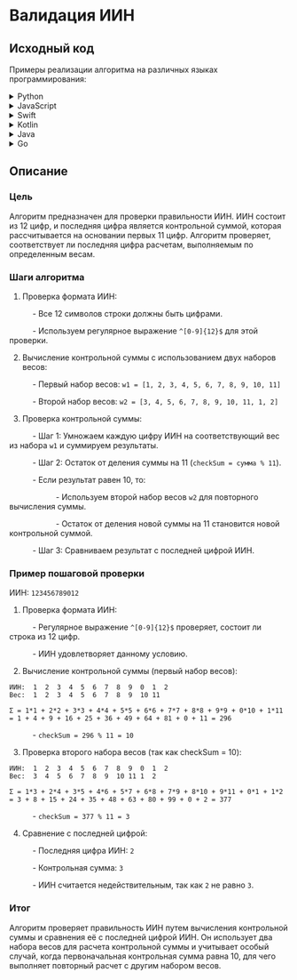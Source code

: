 # Валидация ИИН
## Исходный код
Примеры реализации алгоритма на различных языках программирования:
<details>
  <summary>Python</summary>

```python
import re
from functools import reduce
from operator import add, mul
from typing import List
 
 
def multiply(iin: str, weights: List[int]) -> int:
    result = reduce(
        add,
        map(lambda i: mul(*i), zip(map(int, iin), weights))
    )
    return result
 
 
def validate_iin(iin: str) -> bool:
    if not re.match(r'[0-9]{12}', iin):
        return False
    w1 = [1, 2, 3, 4, 5, 6, 7, 8, 9, 10, 11]
    w2 = [3, 4, 5, 6, 7, 8, 9, 10, 11, 1, 2]
    check_sum = multiply(iin, w1) % 11
    if check_sum == 10:
        check_sum = multiply(iin, w2) % 11
    if check_sum != int(iin[-1]):
        return False
    return True
```

</details>

<details>
  <summary>JavaScript</summary>

```javascript
function multiply(iin, weights) {
    return weights.reduce((sum, weight, index) => {
        return sum + parseInt(iin[index]) * weight;
    }, 0);
}

function validateIin(iin) {
    const iinPattern = /^[0-9]{12}$/;
    if (!iinPattern.test(iin)) {
        return false;
    }

    const w1 = [1, 2, 3, 4, 5, 6, 7, 8, 9, 10, 11];
    const w2 = [3, 4, 5, 6, 7, 8, 9, 10, 11, 1, 2];

    let checkSum = multiply(iin, w1) % 11;
    if (checkSum === 10) {
        checkSum = multiply(iin, w2) % 11;
    }

    return checkSum === parseInt(iin[iin.length - 1]);
}
```

</details>

<details>
  <summary>Swift</summary>

```swift
import Foundation
 
func multiply(iin: String, weights: [Int]) -> Int {
    var sum = 0
    for (index, char) in iin.enumerated() {
        if let digit = Int(String(char)) {
            sum += digit * weights[index]
        }
    }
    return sum
}
 
func validateIIN(iin: String) -> Bool {
    let iinPattern = "^[0-9]{12}$"
    let regex = try! NSRegularExpression(pattern: iinPattern)
    let range = NSRange(location: 0, length: iin.utf16.count)
 
    if regex.firstMatch(in: iin, options: [], range: range) == nil {
        return false
    }
 
    let w1 = [1, 2, 3, 4, 5, 6, 7, 8, 9, 10, 11]
    let w2 = [3, 4, 5, 6, 7, 8, 9, 10, 11, 1, 2]
 
    var checkSum = multiply(iin: iin, weights: w1) % 11
    if checkSum == 10 {
        checkSum = multiply(iin: iin, weights: w2) % 11
    }
 
    if let lastDigit = Int(String(iin.last!)) {
        return checkSum == lastDigit
    } else {
        return false
    }
}
```

</details>

<details>
  <summary>Kotlin</summary>

```kotlin
import java.util.regex.Pattern
 
fun multiply(iin: String, weights: List<Int>): Int {
    return weights.mapIndexed { index, weight ->
        iin[index].toString().toInt() * weight
    }.sum()
}
 
fun validateIIN(iin: String): Boolean {
    val iinPattern = Pattern.compile("^[0-9]{12}\$")
    if (!iinPattern.matcher(iin).matches()) {
        return false
    }
 
    val w1 = listOf(1, 2, 3, 4, 5, 6, 7, 8, 9, 10, 11)
    val w2 = listOf(3, 4, 5, 6, 7, 8, 9, 10, 11, 1, 2)
 
    var checkSum = multiply(iin, w1) % 11
    if (checkSum == 10) {
        checkSum = multiply(iin, w2) % 11
    }
 
    return checkSum == iin.last().toString().toInt()
}
```

</details>

<details>
  <summary>Java</summary>

```java
import java.util.regex.Pattern;

public class IINValidator {

    public static int multiply(String iin, int[] weights) {
        int sum = 0;
        for (int i = 0; i < weights.length; i++) {
            sum += Character.getNumericValue(iin.charAt(i)) * weights[i];
        }
        return sum;
    }

    public static boolean validateIIN(String iin) {
        Pattern iinPattern = Pattern.compile("^[0-9]{12}$");
        if (!iinPattern.matcher(iin).matches()) {
            return false;
        }

        int[] w1 = {1, 2, 3, 4, 5, 6, 7, 8, 9, 10, 11};
        int[] w2 = {3, 4, 5, 6, 7, 8, 9, 10, 11, 1, 2};

        int checkSum = multiply(iin, w1) % 11;
        if (checkSum == 10) {
            checkSum = multiply(iin, w2) % 11;
        }

        return checkSum == Character.getNumericValue(iin.charAt(iin.length() - 1));
    }

    public static void main(String[] args) {
        String iin = "123456789012";
        System.out.println(validateIIN(iin)); // Выводит true или false в зависимости от правильности IIN
    }
}
```

</details>

<details>
  <summary>Go</summary>

```golang
package main

import (
    "fmt"
    "regexp"
    "strconv"
)

func multiply(iin string, weights []int) int {
    sum := 0
    for i, weight := range weights {
        digit, _ := strconv.Atoi(string(iin[i]))
        sum += digit * weight
    }
    return sum
}

func validateIIN(iin string) bool {
    iinPattern := regexp.MustCompile(`^[0-9]{12}$`)
    if !iinPattern.MatchString(iin) {
        return false
    }

    w1 := []int{1, 2, 3, 4, 5, 6, 7, 8, 9, 10, 11}
    w2 := []int{3, 4, 5, 6, 7, 8, 9, 10, 11, 1, 2}

    checkSum := multiply(iin, w1) % 11
    if checkSum == 10 {
        checkSum = multiply(iin, w2) % 11
    }

    lastDigit, _ := strconv.Atoi(string(iin[len(iin)-1]))
    return checkSum == lastDigit
}
```

</details>

## Описание
### Цель
Алгоритм предназначен для проверки правильности ИИН. ИИН состоит из 12 цифр, и последняя цифра является контрольной суммой, которая рассчитывается на основании первых 11 цифр. Алгоритм проверяет, соответствует ли последняя цифра расчетам, выполняемым по определенным весам.

### Шаги алгоритма
1. Проверка формата ИИН:

&emsp;&emsp;&emsp;- Все 12 символов строки должны быть цифрами.

&emsp;&emsp;&emsp;- Используем регулярное выражение `^[0-9]{12}$` для этой проверки.

2. Вычисление контрольной суммы с использованием двух наборов весов:

&emsp;&emsp;&emsp;- Первый набор весов: `w1 = [1, 2, 3, 4, 5, 6, 7, 8, 9, 10, 11]`

&emsp;&emsp;&emsp;- Второй набор весов: `w2 = [3, 4, 5, 6, 7, 8, 9, 10, 11, 1, 2]`

3. Проверка контрольной суммы:

&emsp;&emsp;&emsp;- Шаг 1: Умножаем каждую цифру ИИН на соответствующий вес из набора `w1` и суммируем результаты.

&emsp;&emsp;&emsp;- Шаг 2: Остаток от деления суммы на 11 (`checkSum = сумма % 11`).

&emsp;&emsp;&emsp;- Если результат равен 10, то:

&emsp;&emsp;&emsp;&emsp;&emsp;&emsp;- Используем второй набор весов `w2` для повторного вычисления суммы.

&emsp;&emsp;&emsp;&emsp;&emsp;&emsp;- Остаток от деления новой суммы на 11 становится новой контрольной суммой.

&emsp;&emsp;&emsp;- Шаг 3: Сравниваем результат с последней цифрой ИИН.

### Пример пошаговой проверки

ИИН: `123456789012`

1. Проверка формата ИИН:

&emsp;&emsp;&emsp;- Регулярное выражение `^[0-9]{12}$` проверяет, состоит ли строка из 12 цифр.

&emsp;&emsp;&emsp;- ИИН удовлетворяет данному условию.

2. Вычисление контрольной суммы (первый набор весов):

```
ИИН:  1  2  3  4  5  6  7  8  9  0  1  2
Вес:  1  2  3  4  5  6  7  8  9  10 11
 
Σ = 1*1 + 2*2 + 3*3 + 4*4 + 5*5 + 6*6 + 7*7 + 8*8 + 9*9 + 0*10 + 1*11 = 1 + 4 + 9 + 16 + 25 + 36 + 49 + 64 + 81 + 0 + 11 = 296
```

&emsp;&emsp;&emsp;- `checkSum = 296 % 11 = 10`

3. Проверка второго набора весов (так как checkSum = 10):

```
ИИН:  1  2  3  4  5  6  7  8  9  0  1  2
Вес:  3  4  5  6  7  8  9  10 11 1  2
 
Σ = 1*3 + 2*4 + 3*5 + 4*6 + 5*7 + 6*8 + 7*9 + 8*10 + 9*11 + 0*1 + 1*2 = 3 + 8 + 15 + 24 + 35 + 48 + 63 + 80 + 99 + 0 + 2 = 377
```

&emsp;&emsp;&emsp;- `checkSum = 377 % 11 = 3`

4. Сравнение с последней цифрой:

&emsp;&emsp;&emsp;- Последняя цифра ИИН: `2`

&emsp;&emsp;&emsp;- Контрольная сумма: `3`

&emsp;&emsp;&emsp;- ИИН считается недействительным, так как `2` не равно `3`.

### Итог
Алгоритм проверяет правильность ИИН путем вычисления контрольной суммы и сравнения её с последней цифрой ИИН. Он использует два набора весов для расчета контрольной суммы и учитывает особый случай, когда первоначальная контрольная сумма равна 10, для чего выполняет повторный расчет с другим набором весов.